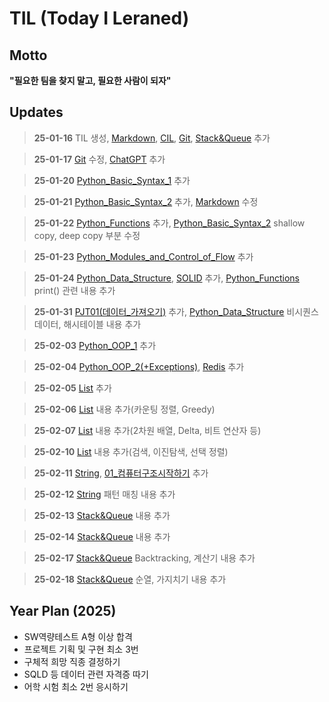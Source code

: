 # TIL (Today I Leraned)

## Motto

**"필요한 팀을 찾지 말고, 필요한 사람이 되자"**

## Updates

> **25-01-16** TIL 생성, [Markdown](https://github.com/2myunpaper/til/blob/master/Dev%20Enviornment/Markdown.md), [CIL](https://github.com/2myunpaper/til/blob/master/Dev%20Enviornment/CLI.md), [Git](https://github.com/2myunpaper/til/blob/master/Dev%20Enviornment/Git.md), [Stack&Queue](https://github.com/2myunpaper/til/blob/master/Algorithm/Stack%20%26%20Queue.md) 추가

> **25-01-17** [Git](https://github.com/2myunpaper/til/blob/master/Dev%20Enviornment/Git.md) 수정, [ChatGPT](https://github.com/2myunpaper/til/blob/master/Dev%20Enviornment/ChatGPT.md) 추가

> **25-01-20** [Python_Basic_Syntax_1](https://github.com/2myunpaper/til/blob/master/Python/Basic_Syntax/Basic_Syntax_01.md) 추가

> **25-01-21** [Python_Basic_Syntax_2](https://github.com/2myunpaper/til/blob/master/Python/Basic_Syntax/Basic_Syntax_02.md) 추가, [Markdown](https://github.com/2myunpaper/til/blob/master/Dev%20Enviornment/Markdown.md) 수정

> **25-01-22** [Python_Functions](https://github.com/2myunpaper/til/blob/master/Python/Functions.md) 추가, [Python_Basic_Syntax_2](https://github.com/2myunpaper/til/blob/master/Python/Basic_Syntax/Basic_Syntax_02.md) shallow copy, deep copy 부분 수정

> **25-01-23** [Python_Modules_and_Control_of_Flow](https://github.com/2myunpaper/til/blob/master/Python/Modules_and_Control_of_Flow.md) 추가

> **25-01-24** [Python_Data_Structure](https://github.com/2myunpaper/til/blob/master/Python/Data_Structure.md), [SOLID](https://github.com/2myunpaper/til/blob/master/Dev_Enviornment/SOLID.md) 추가, [Python_Functions](https://github.com/2myunpaper/til/blob/master/Python/Functions.md) print() 관련 내용 추가

> **25-01-31** [PJT01(데이터_가져오기)](https://github.com/2myunpaper/til/blob/master/관통프로젝트/PJT01(데이터_가져오기).md) 추가, [Python_Data_Structure](https://github.com/2myunpaper/til/blob/master/Python/Data_Structure.md) 비시퀀스 데이터, 해시테이블 내용 추가

> **25-02-03** [Python_OOP_1](https://github.com/2myunpaper/til/blob/master/Python/OOP/OOP_1.md) 추가 

> **25-02-04** [Python_OOP_2(+Exceptions)](https://github.com/2myunpaper/til/blob/master/Python/OOP/OOP_2(+Exceptions).md), [Redis](https://github.com/2myunpaper/til/blob/master/Dev_Enviornment/Redis.md) 추가

> **25-02-05** [List](https://github.com/2myunpaper/til/blob/master/Algorithm/List.md) 추가

> **25-02-06** [List](https://github.com/2myunpaper/til/blob/master/Algorithm/List.md) 내용 추가(카운팅 정렬, Greedy)

> **25-02-07** [List](https://github.com/2myunpaper/til/blob/master/Algorithm/List.md) 내용 추가(2차원 배열, Delta, 비트 연산자 등)

> **25-02-10** [List](https://github.com/2myunpaper/til/blob/master/Algorithm/List.md) 내용 추가(검색, 이진탐색, 선택 정렬)

> **25-02-11** [String](https://github.com/2myunpaper/til/blob/master/Algorithm/String.md), [01_컴퓨터구조시작하기](https://github.com/2myunpaper/til/blob/master/CS/%ED%98%BC%EC%9E%90%ED%95%98%EB%8A%94%EC%BB%B4%EA%B5%AC%EC%9A%B4%EC%B2%B4/01_%EC%BB%B4%ED%93%A8%ED%84%B0%EA%B5%AC%EC%A1%B0%EC%8B%9C%EC%9E%91%ED%95%98%EA%B8%B0.md) 추가

> **25-02-12** [String](https://github.com/2myunpaper/til/blob/master/Algorithm/String.md) 패턴 매칭 내용 추가

> **25-02-13** [Stack&Queue](https://github.com/2myunpaper/til/blob/master/Algorithm/Stack%20%26%20Queue.md) 내용 추가

> **25-02-14** [Stack&Queue](https://github.com/2myunpaper/til/blob/master/Algorithm/Stack%20%26%20Queue.md) 내용 추가

> **25-02-17** [Stack&Queue](https://github.com/2myunpaper/til/blob/master/Algorithm/Stack%20%26%20Queue.md) Backtracking, 계산기 내용 추가

> **25-02-18** [Stack&Queue](https://github.com/2myunpaper/til/blob/master/Algorithm/Stack%20%26%20Queue.md) 순열, 가지치기 내용 추가

## Year Plan (2025)

- SW역량테스트 A형 이상 합격
- 프로젝트 기획 및 구현 최소 3번
- 구체적 희망 직종 결정하기
- SQLD 등 데이터 관련 자격증 따기
- 어학 시험 최소 2번 응시하기
